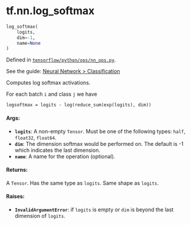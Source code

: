 <div itemscope itemtype="http://developers.google.com/ReferenceObject">
<meta itemprop="name" content="tf.nn.log_softmax" />
</div>

# tf.nn.log_softmax

``` python
log_softmax(
    logits,
    dim=-1,
    name=None
)
```



Defined in [`tensorflow/python/ops/nn_ops.py`](https://www.tensorflow.org/code/tensorflow/python/ops/nn_ops.py).

See the guide: [Neural Network > Classification](../../../../api_guides/python/nn.md#Classification)

Computes log softmax activations.

For each batch `i` and class `j` we have

    logsoftmax = logits - log(reduce_sum(exp(logits), dim))

#### Args:

* <b>`logits`</b>: A non-empty `Tensor`. Must be one of the following types: `half`,
    `float32`, `float64`.
* <b>`dim`</b>: The dimension softmax would be performed on. The default is -1 which
    indicates the last dimension.
* <b>`name`</b>: A name for the operation (optional).


#### Returns:

  A `Tensor`. Has the same type as `logits`. Same shape as `logits`.


#### Raises:

* <b>`InvalidArgumentError`</b>: if `logits` is empty or `dim` is beyond the last
    dimension of `logits`.